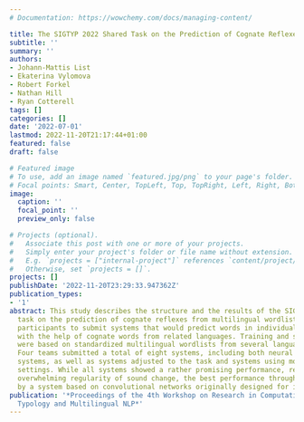 ```yaml
---
# Documentation: https://wowchemy.com/docs/managing-content/

title: The SIGTYP 2022 Shared Task on the Prediction of Cognate Reflexes
subtitle: ''
summary: ''
authors:
- Johann-Mattis List
- Ekaterina Vylomova
- Robert Forkel
- Nathan Hill
- Ryan Cotterell
tags: []
categories: []
date: '2022-07-01'
lastmod: 2022-11-20T21:17:44+01:00
featured: false
draft: false

# Featured image
# To use, add an image named `featured.jpg/png` to your page's folder.
# Focal points: Smart, Center, TopLeft, Top, TopRight, Left, Right, BottomLeft, Bottom, BottomRight.
image:
  caption: ''
  focal_point: ''
  preview_only: false

# Projects (optional).
#   Associate this post with one or more of your projects.
#   Simply enter your project's folder or file name without extension.
#   E.g. `projects = ["internal-project"]` references `content/project/deep-learning/index.md`.
#   Otherwise, set `projects = []`.
projects: []
publishDate: '2022-11-20T23:29:33.947362Z'
publication_types:
- '1'
abstract: This study describes the structure and the results of the SIGTYP 2022 shared
  task on the prediction of cognate reflexes from multilingual wordlists. We asked
  participants to submit systems that would predict words in individual languages
  with the help of cognate words from related languages. Training and surprise data
  were based on standardized multilingual wordlists from several language families.
  Four teams submitted a total of eight systems, including both neural and non-neural
  systems, as well as systems adjusted to the task and systems using more general
  settings. While all systems showed a rather promising performance, reflecting the
  overwhelming regularity of sound change, the best performance throughout was achieved
  by a system based on convolutional networks originally designed for image restoration.
publication: '*Proceedings of the 4th Workshop on Research in Computational Linguistic
  Typology and Multilingual NLP*'
---
```

